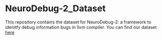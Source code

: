 # NeuroDebug-2_Dataset
This repository contains the dataset for NeuroDebug-2: a framework to idenitfy debug information bugs in llvm compiler. You can find our dataset [here](https://drive.google.com/drive/folders/1lEu7vHqIlgBpOe3WKC1a2cH769CQBudo?usp=sharing)
